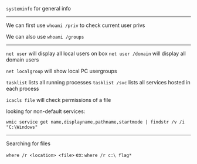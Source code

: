 `systeminfo` for general info

---

We can first use `whoami /priv` to check current user privs

We can also use `whoami /groups`

---

`net user` will display all local users on box
`net user /domain` will display all domain users

`net localgroup` will show local PC usergroups


`tasklist` lists all running processes
`tasklist /svc` lists all services hosted in each process

`icacls file` will check permissions of a file





looking for non-default services:  

`wmic service get name,displayname,pathname,startmode | findstr /v /i "C:\Windows"`

---

Searching for files

`where /r <location> <file>`
ex: `where /r c:\ flag*`